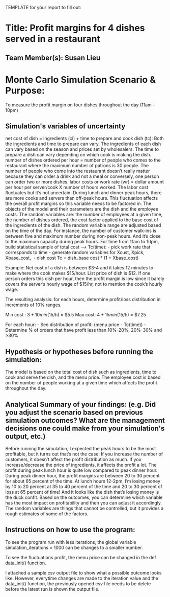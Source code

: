 

TEMPLATE for your report to fill out:

# Title: Profit margins for 4 dishes served in a restaurant

## Team Member(s): Susan Lieu


# Monte Carlo Simulation Scenario & Purpose:
To measure the profit margin on four dishes throughout the day (11am - 10pm)

## Simulation's variables of uncertainty
net cost of dish = ingredients (ci) + time to prepare and cook dish (tc): Both the ingredients and time to prepare can vary. The ingredients of each dish can vary based on the season and prices set by wholesalers. The time to prepare a dish can vary depending on which cook is making the dish.
number of dishes ordered per hour = number of people who comes to the restaurant where the maximum number of patrons is 30 people. The number of people who come into the restaurant doesn’t really matter because they can order a drink and not a meal or conversely, one person can order two or more dishes.
labor costs or work rate (wr) =  dollar amount per hour per server/cook X number of hours worked. The labor cost fluctuates but it’s not uncertain. During lunch and dinner peak hours, there are more cooks and servers than off-peak hours. This fluctuation affects the overall profit margins so this variable needs to be factored in. 
The objects of the model and their parameters are the dish and the employee costs. 
The random variables are: the number of employees at a given time, the number of dishes ordered, the cost factor applied to the base cost of the ingredients of the dish. The random variable range are adjusted based on the time of the day. For instance, the number of customer walk-ins is between five and maximum number during non-peak hours. And it’s close to the maximum capacity during peak hours.
For time from 11am to 10pm, build statistical sample of total cost —> Tc(time): - pick work rate that corresponds to time - generate random variables for Xcust, Xpick, Xbase_cost,  - dish cost Tc = dish_base cost * (1 + Xbase_cost)



Example: 
Net cost of a dish is between $3-4 and it takes 12 minutes to make where the cook makes $15/hour. List price of dish is $12. If one person orders this dish per hour, then the profit margin is low since it barely covers the server’s hourly wage of $15/hr, not to mention the cook’s hourly wage.

The resulting analysis: for each hours, determine profit/loss distribution in increments of 10% ranges.

Min cost : $3 + 10min($15/h) = $5.5
Max cost: $4 + 15min($15/h) = $7.25

For each hour: - See distribution of profit: (menu price - Tc(time)) - Determine % of orders that have profit less than 10%-20%, 20%-30% and >30%

## Hypothesis or hypotheses before running the simulation:
The model is based on the total cost of dish such as ingredients, time to cook and serve the dish, and the menu price. The employee cost is based on the number of people working at a given time which affects the profit throughout the day.


## Analytical Summary of your findings: (e.g. Did you adjust the scenario based on previous simulation outcomes?  What are the management decisions one could make from your simulation's output, etc.)
Before running the simulation, I expected the peak hours to be the most profitable, but it turns out that’s not the case:
If you increase the number of customers, it doesn’t affect the profit distribution as much. 
If you increase/decrease the price of ingredients, it affects the profit a lot. 
The profit during peak lunch hour is quite low compared to peak dinner hour. During peak dinner hour, the profit margins are between 20 to 30 percent for about 65 percent of the time. At lunch hours 12-2pm, I’m losing money by 10 to 20 percent at 35 to 40 percent of the time and 20 to 30 percent of loss at 65 percent of time! And it looks like the dish that’s losing money is the duck confit.
Based on the outcomes, you can determine which variable has the most impact on profitability and then you can adjust it accordingly. The random variables are things that cannot be controlled, but it provides a rough estimates of some of the factors.

## Instructions on how to use the program: 
To see the program run with less iterations, the global variable simulation_iterations = 1000 can be changes to a smaller number.

To see the fluctuations profit, the menu price can be changed in the def data_init() function.

I attached a sample csv output file to show what a possible outcome looks like. However, everytime changes are made to the iteration value and the data_init() function, the previously opened csv file needs to be delete before the latest run is shown the output file.
